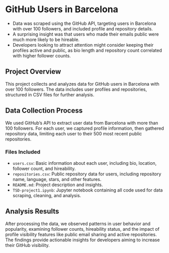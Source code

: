 # GitHub Users in Barcelona

- Data was scraped using the GitHub API, targeting users in Barcelona with over 100 followers, and included profile and repository details.
- A surprising insight was that users who made their emails public were much more likely to be hireable.
- Developers looking to attract attention might consider keeping their profiles active and public, as bio length and repository count correlated with higher follower counts.

## Project Overview
This project collects and analyzes data for GitHub users in Barcelona with over 100 followers. The data includes user profiles and repositories, structured in CSV files for further analysis.

## Data Collection Process
We used GitHub’s API to extract user data from Barcelona with more than 100 followers. For each user, we captured profile information, then gathered repository data, limiting each user to their 500 most recent public repositories. 

### Files Included
- `users.csv`: Basic information about each user, including bio, location, follower count, and hireability.
- `repositories.csv`: Public repository data for users, including repository name, language, stars, and other features.
- `README.md`: Project description and insights.
- `TSD-project1.ipynb`: Jupyter notebook containing all code used for data scraping, cleaning, and analysis.
  
## Analysis Results
After processing the data, we observed patterns in user behavior and popularity, examining follower counts, hireability status, and the impact of profile visibility features like public email sharing and active repositories. The findings provide actionable insights for developers aiming to increase their GitHub visibility.
